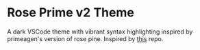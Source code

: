 # Rose Prime v2 Theme
A dark VSCode theme with vibrant syntax highlighting inspired by primeagen's version of rose pine. Inspired by [this](https://marketplace.visualstudio.com/items?itemName=alphaQ1611.rose-prime-theme) repo.